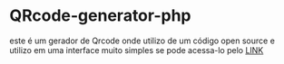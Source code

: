 # QRcode-generator-php
este é um gerador de Qrcode onde utilizo de um código open source e utilizo em uma interface muito simples se pode acessa-lo pelo 
[LINK](https://darkeclipse.com.br/qrCode/)

